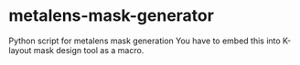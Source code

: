 # metalens-mask-generator
Python script for metalens mask generation
You have to embed this into K-layout mask design tool as a macro.

